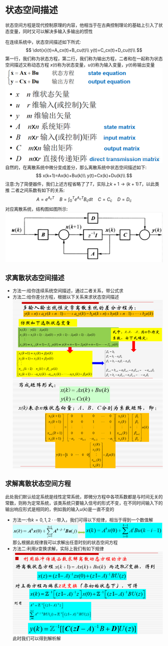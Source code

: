 # 状态空间描述
状态空间方程是现代控制原理的内容，他相当于在古典控制理论的基础上引入了状态变量，同时又可以解决多输入多输出的惯性

在连续系统中，状态空间描述如下所式:
$$
\dot{x}(t)=A_cx(t)+B_cu(t)\\
y(t)=C_cx(t)+D_cu(t)\\
$$
第一行，我们称为状态方程，第二行，我们称为输出方程，二者和在一起称为状态空间描述又称动态方程
$x(t)$称为状态变量，$u(t)$称为输入变量，$y(t)$称输出变量
![alt text](img\7_1.png)
自然的，在离散系统中微分变成差分，那么离散系统中状态空间描述如下:
$$
x(k+1)=Ax(k)+Bu(k)\\
y(t)=Cx(k)+Du(k)\\
$$
注意:为了简便器件，我们上述方程省略了了$T$，实际上$k+1\to(k+1)T$，以此类推
二者之间系数有如下的关系:
$$
A=e^{A_cT}\quad B=\int_0^Te^{A_cT}B_cdt\quad C=C_c\quad D=D_c
$$
对应离散系统，结构图如图所示:
![alt text](img\7_2.png)
## 求离散状态空间描述
* 方法一:给你连续系统空间描述，通过二者关系，带公式求
* 方法二:给你差分方程，根据以下关系来求状态空间描述
![alt text](img\7_3.png)
![alt text](img\7_4.png)
## 求解离散状态空间方程
此处我们默认给定系统是线性定常系统，即微分方程中各项系数都是与时间无关的常数，则称为定常系统，该类系统只要输入信号的形式不变，在不同时间输入下的输出响应形式是相同的，例如我的输入$u(k)$是一直不变的
* 方法一:令$k=0,1,2···$带入，我们可得以下规律，相当于得到一个数值解
![alt text](img\7_6.png)
那么根据此规律我可以求解出任意时刻的状态空间方程
* 方法二:利用z变换求解，实际上我们有如下规律
![alt text](img\7_5.png)
此时我们可以得到解析解
